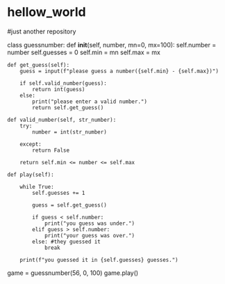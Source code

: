 # hellow_world
#just another repository

class guessnumber:
    def __init__(self, number, mn=0, mx=100):
        self.number = number
        self.guesses = 0
        self.min = mn
        self.max = mx

    def get_guess(self):
        guess = input(f"please guess a number({self.min} - {self.max})")

        if self.valid_number(guess):
            return int(guess)
        else:
            print("please enter a valid number.")
            return self.get_guess()

    def valid_number(self, str_number):
        try:
            number = int(str_number)

        except:
            return False

        return self.min <= number <= self.max

    def play(self):

        while True:
            self.guesses += 1

            guess = self.get_guess()

            if guess < self.number:
                print("you guess was under.")
            elif guess > self.number:
                print("your guess was over.")
            else: #they guessed it
                break

        print(f"you guessed it in {self.guesses} guesses.")

game = guessnumber(56, 0, 100)
game.play()
